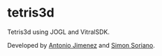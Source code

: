 tetris3d
========

Tetris3d using JOGL and VitralSDK.

Developed by [Antonio Jimenez](https://github.com/aajn88) and [Simon Soriano](https://github.com/simon0191).
